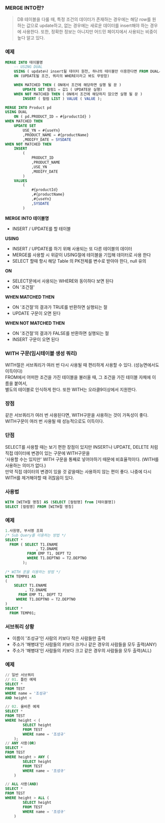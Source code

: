 ### MERGE INTO란?

 > DB 테이블을 다룰 때, 특정 조건의 데이터가 존재하는 경우에는 해당 row를 원하는 값으로 update하고, 없는 경우에는 새로운 데이터를 insert해야 하는 경우에 사용한다. 또한, 정확한 정보는 아니지만 어드민 페이지에서 사용되는 비중이 높다 알고 있다.

### 예제

```sql
MERGE INTO 테이블명
	-- USING DUAL 
	USING ( update나 insert될 데이터 원천, 하나의 테이블만 이용한다면 FROM DUAL사용 )
	ON (UPDATE될 조건, 쿼리의 WHERE이라고 봐도 무방함)

	WHEN MATCHED THEN ( ON에서 조건에 해당하면 실행 될 문 )
		UPDATE SET 컬럼1 = 값1 ( UPDATE문 실행)
	WHEN NOT MATCHED THEN ( ON에서 조건에 해당하지 않으면 실행 될 문 )
		INSERT ( 컬럼 LIST ) VALUE ( VALUE );
```

```sql
MERGE INTO Product pd
USING DUAL
    ON ( pd.PRODUCT_ID = #{productId} )
WHEN MATCHED THEN
    UPDATE SET
        USE_YN = #{useYn}
        ,PRODUCT_NAME = #{productName}
        ,MODIFY_DATE = SYSDATE
WHEN NOT MATCHED THEN
    INSERT 
        (
            PRODUCT_ID
            ,PRODUCT_NAME
            ,USE_YN
            ,MODIFY_DATE
        ) 
	VALUES 
        (
            #{productId}
            ,#{productName}
            ,#{useYn}
            ,SYSDATE
        )
```

**MERGE INTO 테이블명**

- INSERT / UPDATE를 할 테이블

**USING**

- INSERT / UPDATE를 하기 위해 사용되는 또 다른 테이블의 데이터
- MERGE를 사용할 시 위같이 USING절에 테이블을 기입해 데이터로 사용 한다
- SELECT 할때 항시 해당 Table 의 PK전체를 변수로 받아야 한다, null 유의

**ON**

- SELECT문에서 사용되는 WHERE와 동이하다 보면 된다
- ON '조건절'

**WHEN MATCHED THEN**

- ON '조건절'의 결과가 TRUE를 반환하면 실행되는 절
- UPDATE 구문이 오면 된다

**WHEN NOT MATCHED THEN**

- ON '조건절'의 결과가 FALSE를 반환하면 실행되는 절
- INSERT 구문이 오면 된다

### WITH 구문(임시테이블 생성 쿼리)

WITH절은 서브쿼리가 여러 번 다시 사용될 때 편리하게 사용할 수 있다. (성능면에서도 이득이다)  
FROM에서 어떠한 조건을 가진 테이블을 불러올 때, 그 조건을 가진 테이블 자체에 이름을 붙여서,   
별도의 테이블로 인식하게 한다. 또한 WITH는 오라클9이상에서 지원한다.

### 장점

같은 서브쿼리가 여러 번 사용된다면, WITH구문을 사용하는 것이 가독성이 좋다.  
WITH구문이 여러 번 사용될 때 성능적으로도 이득이다.

### 단점

SELECT를 사용할 때는 보기 편한 장점이 있지만 INSERT나 UPDATE, DELETE 처럼 직접 데이터에 변경이 있는 구문에 WITH구문을  
'사용할 수는 있지만' WITH 구문을 통째로 넣어야하기 때문에 비효율적이다. (WITH를 사용하는 의미가 없다.)  
만약 직접 데이터의 변경이 있을 것 같을때는 사용하지 않는 편이 좋다. 나중에 다시 WITH를 제거해야할 때 귀찮음이 있다.

### 사용법

```sql
WITH [WITH절 명칭] AS (SELECT [컬럼명] from [테이블명])
SELECT [컬럼명] FROM [WITH절 명칭]
```

### 예제

```sql
1.사원명, 부서명 조회
/* Sub Query를 이용하는 방법 */
SELECT *
  FROM ( SELECT T1.ENAME
              , T2.DNAME
          FROM EMP T1, DEPT T2
          WHERE T1.DEPTNO = T2.DEPTNO   
        );
        
/* WITH 문을 이용하는 방법 */        
WITH TEMP01 AS
(
    SELECT T1.ENAME
         , T2.DNAME
      FROM EMP T1, DEPT T2
     WHERE T1.DEPTNO = T2.DEPTNO
)
SELECT *
  FROM TEMP01;
```

### 서브쿼리 상황

- 이름이 '조성규'인 사람의 키보다 작은 사람들만 출력
- 주소가 '해병대'인 사람들의 키보다 크거나 같은 경우의 사람들을 모두 출력(ANY)
- 주소가 '해병대'인 사람들의 키보다 크고 같은 경우의 사람들을 모두 출력(ALL)

### 예제

```sql
// 일반 서브쿼리
// 01. 틀린 예제
SELECT *
FROM TEST
WHERE name = '조성규'
AND height < 

// 02. 올바른 예제
SELECT *
FROM TEST
WHERE height < (
        SELECT height
        FROM TEST
        WHERE name = '조성규'
    );
// ANY 사용(OR)
SELECT *
FROM TEST
WHERE height > ANY (
        SELECT height
        FROM TEST
        WHERE name = '조성규'
    )

// ALL 사용(AND)
SELECT *
FROM TEST
WHERE height > ALL (
        SELECT height
        FROM TEST
        WHERE name = '조성규'
    )
```